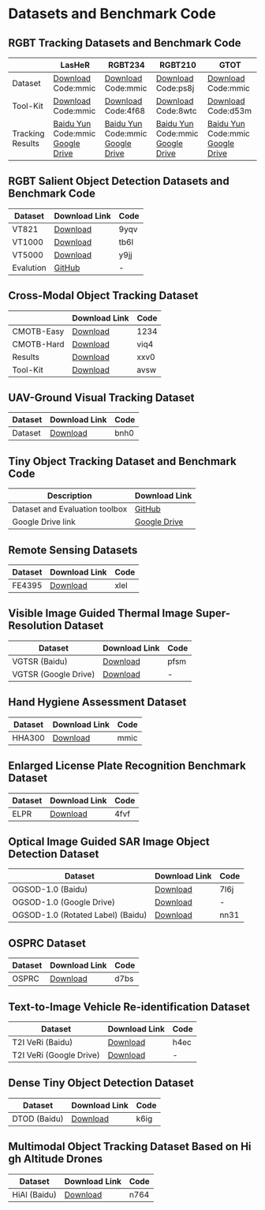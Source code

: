 # Datasets and Benchmark Code

## RGBT Tracking Datasets and Benchmark Code
|  | LasHeR | RGBT234 | RGBT210 | GTOT |
| --- | --- | --- | --- | --- |
| Dataset | [Download](https://pan.baidu.com/s/1b8Lm1plmLVY2dkI24wV6qg) Code:mmic | [Download](https://pan.baidu.com/s/1qicLsdFbZPf--d1rTijLrw) Code:mmic | [Download](https://pan.baidu.com/s/1FClmX0SH3WarcczkEQbmwA) Code:ps8j | [Download](https://pan.baidu.com/s/1sf49H1nZr7Aly4Ex0WqTfA) Code:mmic |
| Tool-Kit | [Download](https://pan.baidu.com/s/1SDohdsXcEkubF_pS_o43jw) Code:mmic | [Download](https://pan.baidu.com/s/1UksOGtD2yl6k8mtB-Wr39A) Code:4f68 | [Download](https://pan.baidu.com/s/1KHMlbhu5R29CJvundGL4Sw) Code:8wtc | [Download](https://pan.baidu.com/s/1iVVAXS4LZLvoQSGQnz7ROw) Code:d53m |
| Tracking Results | [Baidu Yun](https://pan.baidu.com/s/1P7_9EsIFvH7rXwLEIiDQGw) Code:mmic <br>[Google Drive](https://drive.google.com/drive/folders/1g0F0PR7W7IEByCZStpaQcqoCmzzoDHPh?usp=sharing)| [Baidu Yun](https://pan.baidu.com/s/1pnyf7FTFLL0fOenS5vkqGw) Code:mmic <br>[Google Drive](https://drive.google.com/drive/folders/17FsdlaK5W6fFiQ-YfYi40EXOCxNURvsQ?usp=sharing)| [Baidu Yun](https://pan.baidu.com/s/1c46jFGNCwrepAl-UI1YnpQ) Code:mmic <br>[Google Drive](https://drive.google.com/drive/folders/1qflOb9MzT_7Ww3tPXvX_hkUiI18Tq8YV?usp=sharing)| [Baidu Yun](https://pan.baidu.com/s/1V1WBeI0Kq3M6Rd_0L6B6iA) Code:mmic <br>[Google Drive](https://drive.google.com/drive/folders/1nHXbXDLlR7DIBth1vbOCzgVn-OSqL9ZV?usp=sharing)|

## RGBT Salient Object Detection Datasets and Benchmark Code
| Dataset | Download Link | Code |
| --- | --- | --- |
| VT821 | [Download](https://pan.baidu.com/s/1ksuUr3cr6_-fZAsSUp0n0w) | 9yqv |
| VT1000 | [Download](https://pan.baidu.com/s/1i7gfrHoaaRuateMXBxvmMw) | tb6l |
| VT5000 | [Download](https://pan.baidu.com/s/196S1GcnI56Vn6fLO3oXb5Q) | y9jj |
| Evalution | [GitHub](https://github.com/jiwei0921/Saliency-Evaluation-Toolbox) | - |

## Cross-Modal Object Tracking Dataset
| | Download Link | Code |
| --- | --- | --- |
| CMOTB-Easy | [Download](https://pan.baidu.com/s/1w5MkfbsH_Gt-of5zrL4c-A?pwd=1234#list/path=%2F) | 1234 |
| CMOTB-Hard | [Download](https://pan.baidu.com/s/1hFjmVGNoTKrpkHUqs5ziaA) | viq4 |
| Results | [Download](https://pan.baidu.com/s/17YPR9y3XfQpSONfXL_RHCQ) | xxv0 |
| Tool-Kit | [Download](https://pan.baidu.com/s/1GNnZV1i1ck0UcIno0SQTlQ ) | avsw |

## UAV-Ground Visual Tracking Dataset
| Dataset | Download Link | Code |
| --- | --- | --- |
| Dataset | [Download](https://pan.baidu.com/s/1UjzbUHwebMFPkj0GNi0dbw?pwd=bnh0) | bnh0 |

## Tiny Object Tracking Dataset and Benchmark Code
| Description | Download Link |
| --- | --- |
| Dataset and Evaluation toolbox | [GitHub](https://github.com/ZYB0726/MKDNet) |
| Google Drive link | [Google Drive](https://drive.google.com/drive/folders/1dK05KfpIoVHQnOwuKEE3vnW8jPF9zdZf?usp=share_link) |

## Remote Sensing Datasets
| Dataset | Download Link | Code |
| --- | --- | --- |
| FE4395 | [Download](https://pan.baidu.com/s/1YZy8CZbtTHzAjtEqMnlnlA) | xlel |

## Visible Image Guided Thermal Image Super-Resolution Dataset
| Dataset | Download Link | Code |
| --- | --- | --- |
| VGTSR (Baidu) | [Download](https://pan.baidu.com/s/1eH9JoObOjuU3VFPT1yYHaw) | pfsm |
| VGTSR (Google Drive) | [Download](https://drive.google.com/drive/folders/19WLeBytRQ8IkE0Cf-s6Ejzcg9WJGBltE?usp=sharing) | - |

## Hand Hygiene Assessment Dataset
| Dataset | Download Link | Code |
| --- | --- | --- |
| HHA300 | [Download](https://pan.baidu.com/s/1fbHvs8kvkMulnVtVGFDl_A) | mmic |

## Enlarged License Plate Recognition Benchmark Dataset
| Dataset | Download Link | Code |
| --- | --- | --- |
| ELPR | [Download](https://pan.baidu.com/s/1-hhWfJaWtociFWcfR7pTrA) | 4fvf |

## Optical Image Guided SAR Image Object Detection Dataset
| Dataset | Download Link | Code |
| --- | --- | --- |
| OGSOD-1.0 (Baidu) | [Download](https://pan.baidu.com/s/1C5NxUWPQ9FVraeI1rvOx8A?pwd=7l6j) | 7l6j |
| OGSOD-1.0 (Google Drive) | [Download](https://drive.google.com/file/d/1CN_qOyMLY0aRqvvAhY6af76PobXwXNyf/view?usp=sharing) | - |
| OGSOD-1.0 (Rotated Label) (Baidu) | [Download](https://pan.baidu.com/s/1LJR63GcOnpVydYnq_DopcQ?pwd=nn31) | nn31 |

## OSPRC Dataset
| Dataset | Download Link | Code |
| --- | --- | --- |
| OSPRC | [Download](https://pan.baidu.com/s/1rLSx8NzewvQi9O9Bsw6Hzg?pwd=d7bs) | d7bs |

## Text-to-Image Vehicle Re-identification Dataset
| Dataset | Download Link | Code |
| --- | --- | --- |
| T2I VeRi (Baidu) | [Download](https://pan.baidu.com/s/1QVwHQw2S79LkC8dASD2Gvw) | h4ec |
| T2I VeRi (Google Drive) | [Download](https://drive.google.com/file/d/1tFmrQzTqltxMGPN71P4nSPs6Of23FGYV/view?usp=share_link) | - |

## Dense Tiny Object Detection Dataset
| Dataset | Download Link | Code |
| --- | --- | --- |
| DTOD (Baidu) | [Download](https://pan.baidu.com/s/1obbMwfgDDc_Pj9ehjsvnTg) | k6ig |

## Multimodal Object Tracking Dataset Based on High Altitude Drones
| Dataset | Download Link | Code |
| --- | --- | --- |
| HiAl (Baidu) | [Download](https://pan.baidu.com/s/1ZvdAstzQ9FCdGlPlBDUpJg) | n764 |
